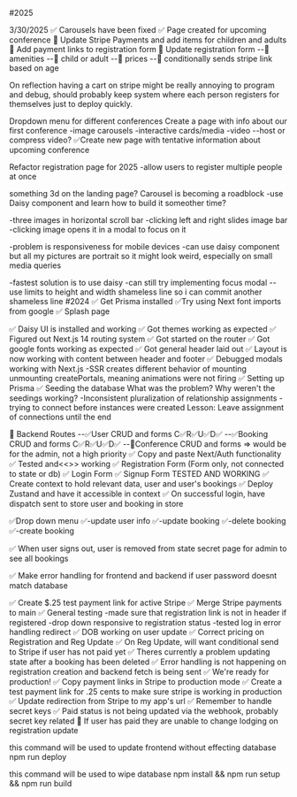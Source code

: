 #2025

3/30/2025
✅ Carousels have been fixed
✅ Page created for upcoming conference
🔲 Update Stripe Payments and add items for children and adults
🔲 Add payment links to registration form
🔲 Update registration form
--🔲 amenities
--🔲 child or adult
--🔲 prices
--🔲 conditionally sends stripe link based on age

On reflection having a cart on stripe might be really annoying to program and debug, should probably keep system where each person registers for themselves just to deploy quickly.

Dropdown menu for different conferences
Create a page with info about our first conference
-image carousels
-interactive cards/media
-video
--host or compress video?
✅Create new page with tentative information about upcoming conference

Refactor registration page for 2025
-allow users to register multiple people at once

something 3d on the landing page?
Carousel is becoming a roadblock
-use Daisy component and learn how to build it someother time?

-three images in horizontal scroll bar
-clicking left and right slides image bar
-clicking image opens it in a modal to focus on it

-problem is responsiveness for mobile devices
-can use daisy component but all my pictures are portrait so it might look weird, especially on small media queries

-fastest solution is to use daisy
-can still try implementing focus modal
--use limits to height and width
shameless line so i can commit
another shameless line
#2024
✅ Get Prisma installed
✅Try using Next font imports from google
✅ Splash page

✅ Daisy UI is installed and working
✅ Got themes working as expected
✅ Figured out Next.js 14 routing system
✅ Got started on the router
✅ Got google fonts working as expected
✅ Got general header laid out
✅ Layout is now working with content between header and footer
✅ Debugged modals working with Next.js
-SSR creates different behavior of mounting unmounting createPortals, meaning animations were not firing
✅ Setting up Prisma
✅ Seeding the database
What was the problem? Why weren't the seedings working?
-Inconsistent pluralization of relationship assignments
-trying to connect before instances were created
Lesson: Leave assignment of connections until the end

🔲 Backend Routes
--✅User CRUD and forms C✅R✅U✅D✅
--✅Booking CRUD and forms C✅R✅U✅D✅
--🔲Conference CRUD and forms => would be for the admin, not a high priority
✅ Copy and paste Next/Auth functionality
✅ Tested and<<>> working
✅ Registration Form (Form only, not connected to state or db)
✅ Login Form
✅ Signup Form TESTED AND WORKING
✅ Create context to hold relevant data, user and user's bookings
✅ Deploy Zustand and have it accessible in context
✅ On successful login, have dispatch sent to store user and booking in store

✅Drop down menu
✅-update user info
✅-update booking
✅-delete booking
✅-create booking

✅ When user signs out, user is removed from state
secret page for admin to see all bookings

✅ Make error handling for frontend and backend if user password doesnt match database

✅ Create $.25 test payment link for active Stripe
✅ Merge Stripe payments to main
✅ General testing
    -made sure that registration link is not in header if registered
    -drop down responsive to registration status
    -tested log in error handling redirect
✅ DOB working on user update
✅ Correct pricing on Registration and Reg Update
✅ On Reg Update, will want conditional send to Stripe if user has not paid yet
✅ Theres currently a problem updating state after a booking has been deleted
✅ Error handling is not happening on registration creation and backend fetch is being sent
✅ We're ready for production!
✅ Copy payment links in Stripe to production mode
✅ Create a test payment link for .25 cents to make sure stripe is working in production
✅ Update redirection from Stripe to my app's url
✅ Remember to handle secret keys
✅ Paid status is not being updated via the webhook, probably secret key related
🔲 If user has paid they are unable to change lodging on registration update

this command will be used to update frontend without effecting database
npm run deploy

this command will be used to wipe database
npm install && npm run setup && npm run build
